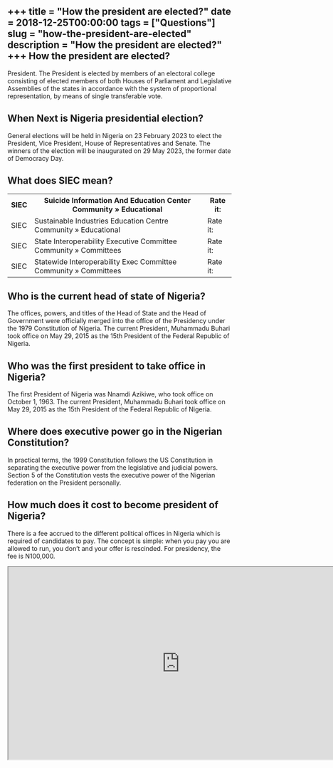 +++
title = "How the president are elected?"
date = 2018-12-25T00:00:00
tags = ["Questions"]
slug = "how-the-president-are-elected"
description = "How the president are elected?"
+++
How the president are elected?
------------------------------

President. The President is elected by members of an electoral college consisting of elected members of both Houses of Parliament and Legislative Assemblies of the states in accordance with the system of proportional representation, by means of single transferable vote.

When Next is Nigeria presidential election?
-------------------------------------------

General elections will be held in Nigeria on 23 February 2023 to elect the President, Vice President, House of Representatives and Senate. The winners of the election will be inaugurated on 29 May 2023, the former date of Democracy Day.

What does SIEC mean?
--------------------

<table><tr><th>SIEC</th><th>Suicide Information And Education Center Community » Educational</th><th>Rate it:</th></tr><tr><td>SIEC</td><td>Sustainable Industries Education Centre Community » Educational</td><td>Rate it:</td></tr><tr><td>SIEC</td><td>State Interoperability Executive Committee Community » Committees</td><td>Rate it:</td></tr><tr><td>SIEC</td><td>Statewide Interoperability Exec Committee Community » Committees</td><td>Rate it:</td></tr></table>

Who is the current head of state of Nigeria?
--------------------------------------------

The offices, powers, and titles of the Head of State and the Head of Government were officially merged into the office of the Presidency under the 1979 Constitution of Nigeria. The current President, Muhammadu Buhari took office on May 29, 2015 as the 15th President of the Federal Republic of Nigeria.

Who was the first president to take office in Nigeria?
------------------------------------------------------

The first President of Nigeria was Nnamdi Azikiwe, who took office on October 1, 1963. The current President, Muhammadu Buhari took office on May 29, 2015 as the 15th President of the Federal Republic of Nigeria.

Where does executive power go in the Nigerian Constitution?
-----------------------------------------------------------

In practical terms, the 1999 Constitution follows the US Constitution in separating the executive power from the legislative and judicial powers. Section 5 of the Constitution vests the executive power of the Nigerian federation on the President personally.

How much does it cost to become president of Nigeria?
-----------------------------------------------------

There is a fee accrued to the different political offices in Nigeria which is required of candidates to pay. The concept is simple: when you pay you are allowed to run, you don’t and your offer is rescinded. For presidency, the fee is N100,000.

<iframe allow="accelerometer; autoplay; clipboard-write; encrypted-media; gyroscope; picture-in-picture" allowfullscreen="" class="__youtube_prefs__  epyt-is-override  no-lazyload" data-no-lazy="1" data-origheight="433" data-origwidth="770" data-skipgform_ajax_framebjll="" height="433" id="_ytid_63735" loading="lazy" src="https://www.youtube.com/embed/4S9Ye3XmPjs?enablejsapi=1&autoplay=0&cc_load_policy=0&cc_lang_pref=&iv_load_policy=1&loop=0&modestbranding=0&rel=1&fs=1&playsinline=0&autohide=2&theme=dark&color=red&controls=1&" title="YouTube player" width="770"></iframe>